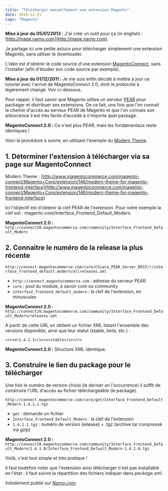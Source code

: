 ```yaml
---
title: "Télécharger manuellement une extension Magento"
date: 2010-11-21
tags: "Magento"
---
```


**Mise à jour du 05/01/2013 :** J'ai créé un outil pour ça (in english) : [http://mage.narno.com](http://mage.narno.com).

Je partage ici une petite astuce pour télécharger simplement une extension Magento, sans utiliser le downloader.

L'idée est d'obtenir le code source d'une extension [MagentoConnect](http://www.magentocommerce.com/magento-connect), sans l'installer (afin d'étudier son code source par exemple).

**Mise à jour du 01/12/2011 :** Je me suis enfin décidé à mettre à jour ce tutoriel avec l'arrivé de MagentoConnect 2.0, dont le protocole à légèrement changé. Voir ci-dessous.

Pour rappel, il faut savoir que Magento utilise un serveur [PEAR](http://pear.php.net) pour packager et distribuer ses extensions. De ce fait, une fois que l'on connait le chemin d'accès au serveur PEAR de Magento et que l'on connais son arborcence il est très facile d’accédé à n'importe quel package.

**MagentoConnect 2.0 :** Ce n'est plus PEAR, mais les fondamentaux reste identiques !

Voici la procédure à suivre, en utilisant l'exemple du [Modern Theme](http://www.magentocommerce.com/magento-connect/Magento+Core/extension/146/modern-theme-for-magento-frontend-interface).

## 1. Déterminer l'extension à télécharger via sa page sur MagentoConnect

Modern Theme : [http://www.magentocommerce.com/magento-connect/Magento+Core/extension/146/modern-theme-for-magento-frontend-interface](http://www.magentocommerce.com/magento-connect/Magento+Core/extension/146/modern-theme-for-magento-frontend-interface)

Ici l'objectif est d'obtenir la clef PEAR de l'extension. Pour notre exemple la clef est : magento-core/Interface_Frontend_Default_Modern.

**MagentoConnect 2.0 :** ```http://connect20.magentocommerce.com/community/Interface_Frontend_Default_Modern```

## 2. Connaitre le numéro de la release la plus récente

```http://connect.magentocommerce.com/core/Chiara_PEAR_Server_REST/r/interface_frontend_default_modern/allreleases.xml```

* ```http://connect.magentocommerce.com``` : adresse du serveur PEAR
* ```core``` : pool du module, à savoir core ou community
* ```interface_frontend_default_modern``` : la clef de l'extension, en minuscules

**MagentoConnect 2.0 :** ```http://connect20.magentocommerce.com/community/Interface_Frontend_Default_Modern/releases.xml```

A partir de cette URL on obtient un fichier XML listant l'ensemble des versions disponible, ainsi que leur statut (stable, beta, etc.) :

```<r><v>1.4.1.1</v><s>stable</s></r>```

**MagentoConnect 2.0 :** Structure XML identique.

## 3. Construire le lien du package pour le télécharger

Une fois le numéro de version choisi (le dernier en l'occurrence) il suffit de construire l'URL d'accès au fichier téléchargeable (le package).

```http://connect.magentocommerce.com/core/get/Interface_Frontend_Default_Modern-1.4.1.1.tgz```

* ```get``` : demande un fichier
* ```Interface_Frontend_Default_Modern``` : la clef de l'extension
* ```1.4.1.1.tgz``` : numéro de version (release) + .tgz (archive tar compressé via gzip)

**MagentoConnect 2.0 :** ```http://connect20.magentocommerce.com/community/Interface_Frontend_Default_Modern/1.6.1.0/Interface_Frontend_Default_Modern-1.6.1.0.tgz```

Voilà, c'est tout simple et très pratique !

Il faut toutefois noter que l'extension ainsi télécharger n'est pas installable en l'état : il faut suivre la répartition des fichiers indiquer dans _package.xml_.

_Initialement publié sur [Narno.com](http://narno.com/blog/telecharger-manuellement-une-extension-magento)._
